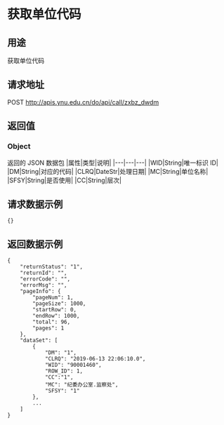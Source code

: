 # 获取单位代码

## 用途

获取单位代码

## 请求地址

POST http://apis.ynu.edu.cn/do/api/call/zxbz_dwdm

## 返回值

### Object

返回的 JSON 数据包
|属性|类型|说明|
|---|---|---|
|WID|String|唯一标识 ID|
|DM|String|对应的代码|
|CLRQ|DateStr|处理日期|
|MC|String|单位名称|
|SFSY|String|是否使用|
|CC|String|层次|

## 请求数据示例

```
{}
```

## 返回数据示例

```
{
    "returnStatus": "1",
    "returnId": "",
    "errorCode": "",
    "errorMsg": "",
    "pageInfo": {
        "pageNum": 1,
        "pageSize": 1000,
        "startRow": 0,
        "endRow": 1000,
        "total": 96,
        "pages": 1
    },
    "dataSet": [
        {
            "DM": "1",
            "CLRQ": "2019-06-13 22:06:10.0",
            "WID": "90001460",
            "ROW_ID": 1,
            "CC":"1",
            "MC": "纪委办公室.监察处",
            "SFSY": "1"
        },
        ...
    ]
}
```

